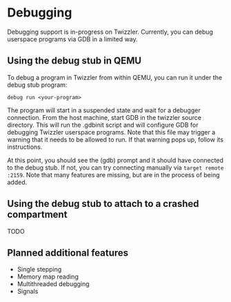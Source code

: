 # Debugging

Debugging support is in-progress on Twizzler. Currently, you can debug userspace programs via GDB in a limited way.

## Using the debug stub in QEMU

To debug a program in Twizzler from within QEMU, you can run it under the debug stub program:

```
debug run <your-program>
```

The program will start in a suspended state and wait for a debugger connection. From the host machine,
start GDB in the twizzler source directory. This will run the .gdbinit script and will configure GDB for
debugging Twizzler userspace programs. Note that this file may trigger a warning that it needs to be allowed
to run. If that warning pops up, follow its instructions.

At this point, you should see the (gdb) prompt and it should have connected to the debug stub. If not, you can
try connecting manually via `target remote :2159`. Note that many features are missing, but are in the process
of being added.

## Using the debug stub to attach to a crashed compartment

TODO

## Planned additional features

 - Single stepping
 - Memory map reading
 - Multithreaded debugging
 - Signals

